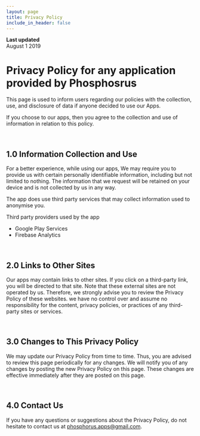 ```yaml
---
layout: page
title: Privacy Policy
include_in_header: false
---
```


**Last updated**  
August 1 2019

# Privacy Policy for any application provided by Phosphosrus
This page is used to inform users regarding our policies with the collection, use, and disclosure of data if anyone decided to use our Apps. 

If you choose to our apps, then you agree to the collection and use of information in relation to this policy. 

<br>

## 1.0 Information Collection and Use
For a better experience, while using our apps, We may require you to provide us with certain personally identifiable information, including but not limited to nothing. The information that we request will be retained on your device and is not collected by us in any way. 

The app does use third party services that may collect information used to anonymise you. 

Third party providers used by the app 

- Google Play Services
- Firebase Analytics

<br>

## 2.0 Links to Other Sites
Our apps may contain links to other sites. If you click on a third-party link, you will be directed to that site. Note that these external sites are not operated by us. Therefore, we strongly advise you to review the Privacy Policy of these websites. we have no control over and assume no responsibility for the content, privacy policies, or practices of any third-party sites or services. 

<br>

## 3.0 Changes to This Privacy Policy
We may update our Privacy Policy from time to time. Thus, you are advised to review this page periodically for any changes. We will notify you of any changes by posting the new Privacy Policy on this page. These changes are effective immediately after they are posted on this page. 

<br>

## 4.0 Contact Us
If you have any questions or suggestions about the Privacy Policy, do not hesitate to contact us at phosphorus.apps@gmail.com. 

<br>